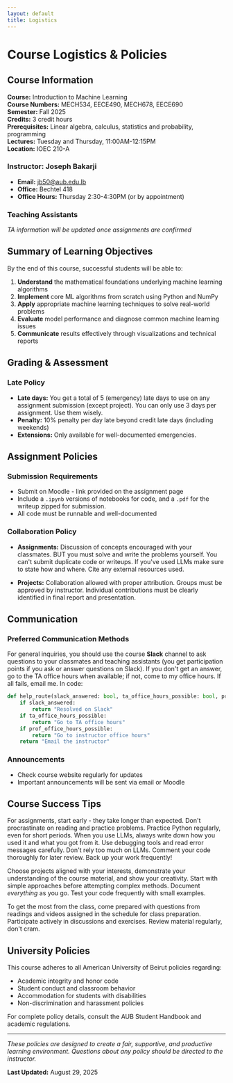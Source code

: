 ```yaml
---
layout: default
title: Logistics
---
```


# Course Logistics & Policies

##  Course Information

**Course:** Introduction to Machine Learning  
**Course Numbers:** MECH534, EECE490, MECH678, EECE690  
**Semester:** Fall 2025  
**Credits:** 3 credit hours  
**Prerequisites:** Linear algebra, calculus, statistics and probability, programming  
**Lectures:** Tuesday and Thursday, 11:00AM-12:15PM    
**Location:** IOEC 210-A 

### Instructor: Joseph Bakarji
- **Email:** jb50@aub.edu.lb
- **Office:** Bechtel 418 
- **Office Hours:** Thursday 2:30-4:30PM (or by appointment)

### Teaching Assistants
*TA information will be updated once assignments are confirmed*

## Summary of Learning Objectives

By the end of this course, successful students will be able to:

1. **Understand** the mathematical foundations underlying machine learning algorithms
2. **Implement** core ML algorithms from scratch using Python and NumPy
3. **Apply** appropriate machine learning techniques to solve real-world problems
4. **Evaluate** model performance and diagnose common machine learning issues
5. **Communicate** results effectively through visualizations and technical reports

##  Grading & Assessment

### Late Policy
- **Late days:** You get a total of 5 (emergency) late days to use on any assignment submission (except project). You can only use 3 days per assignment. Use them wisely. 
- **Penalty:** 10% penalty per day late beyond credit late days (including weekends)
- **Extensions:** Only available for well-documented emergencies.

##  Assignment Policies

### Submission Requirements
- Submit on Moodle - link provided on the assignment page
- Include a `.ipynb` versions of notebooks for code, and a `.pdf` for the writeup zipped for submission.
- All code must be runnable and well-documented

### Collaboration Policy
- **Assignments:** Discussion of concepts encouraged with your classmates. BUT you must solve and write the problems yourself. You can't submit duplicate code or writeups. If you've used LLMs make sure to state how and where. Cite any external resources used.
  
- **Projects:** Collaboration allowed with proper attribution. Groups must be approved by instructor. Individual contributions must be clearly identified in final report and presentation.

##  Communication

### Preferred Communication Methods
For general inquiries, you should use the course **Slack** channel to ask questions to your classmates and teaching assistants (you get participation points if you ask or answer questions on Slack). If you don't get an answer, go to the TA office hours when available; if not, come to my office hours. If all fails, email me. In code:

```python
def help_route(slack_answered: bool, ta_office_hours_possible: bool, prof_office_hours_possible: bool) -> str:
    if slack_answered:
        return "Resolved on Slack"
    if ta_office_hours_possible:
        return "Go to TA office hours"
    if prof_office_hours_possible:
        return "Go to instructor office hours"
    return "Email the instructor"
```

### Announcements
- Check course website regularly for updates
- Important announcements will be sent via email or Moodle

##  Course Success Tips

For assignments, start early - they take longer than expected. Don't procrastinate on reading and practice problems. Practice Python regularly, even for short periods. When you use LLMs, always write down how you used it and what you got from it. Use debugging tools and read error messages carefully. Don't rely too much on LLMs. Comment your code thoroughly for later review. Back up your work frequently!

Choose projects aligned with your interests, demonstrate your understanding of the course material, and show your creativity. Start with simple approaches before attempting complex methods. Document *everything* as you go. Test your code frequently with small examples.

To get the most from the class, come prepared with questions from readings and videos assigned in the schedule for class preparation. Participate actively in discussions and exercises. Review material regularly, don't cram.

##  University Policies

This course adheres to all American University of Beirut policies regarding:
- Academic integrity and honor code
- Student conduct and classroom behavior
- Accommodation for students with disabilities
- Non-discrimination and harassment policies

For complete policy details, consult the AUB Student Handbook and academic regulations.

---

*These policies are designed to create a fair, supportive, and productive learning environment. Questions about any policy should be directed to the instructor.*

**Last Updated:** August 29, 2025 